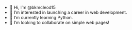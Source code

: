 - 👋 Hi, I’m @bkmcleod15
- 👀 I’m interested in launching a career in web development.
- 🌱 I’m currently learning Python.
- 💞️ I’m looking to collaborate on simple web pages!


<!---
bkmcleod15/bkmcleod15 is a ✨ special ✨ repository because its `README.md` (this file) appears on your GitHub profile.
You can click the Preview link to take a look at your changes.
--->

